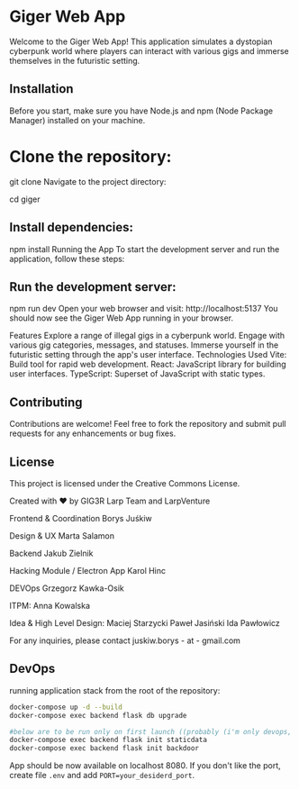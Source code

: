 # Giger Web App

Welcome to the Giger Web App! This application simulates a dystopian cyberpunk world where players can interact with various gigs and immerse themselves in the futuristic setting.

## Installation

Before you start, make sure you have Node.js and npm (Node Package Manager) installed on your machine.

# Clone the repository:
git clone <repository-url>
Navigate to the project directory:

cd giger

## Install dependencies:
npm install
Running the App
To start the development server and run the application, follow these steps:

## Run the development server:
npm run dev
Open your web browser and visit: http://localhost:5137
You should now see the Giger Web App running in your browser.

Features
Explore a range of illegal gigs in a cyberpunk world.
Engage with various gig categories, messages, and statuses.
Immerse yourself in the futuristic setting through the app's user interface.
Technologies Used
Vite: Build tool for rapid web development.
React: JavaScript library for building user interfaces.
TypeScript: Superset of JavaScript with static types.

## Contributing
Contributions are welcome! Feel free to fork the repository and submit pull requests for any enhancements or bug fixes.

## License
This project is licensed under the Creative Commons License.

Created with ❤️ by GIG3R Larp Team and LarpVenture

Frontend & Coordination
Borys Juśkiw

Design & UX
Marta Salamon

Backend
Jakub Zielnik

Hacking Module / Electron App
Karol Hinc

DEVOps
Grzegorz Kawka-Osik

ITPM:
Anna Kowalska

Idea & High Level Design:
Maciej Starzycki
Paweł Jasiński
Ida Pawłowicz

For any inquiries, please contact juskiw.borys - at - gmail.com

## DevOps

running application stack from the root of the repository:

```sh
docker-compose up -d --build
docker-compose exec backend flask db upgrade

#below are to be run only on first launch ((probably (i'm only devops, don't believe me))
docker-compose exec backend flask init staticdata
docker-compose exec backend flask init backdoor
```

App should be now available on localhost 8080. If you don't like the port, create file `.env` and add `PORT=your_desiderd_port`.


